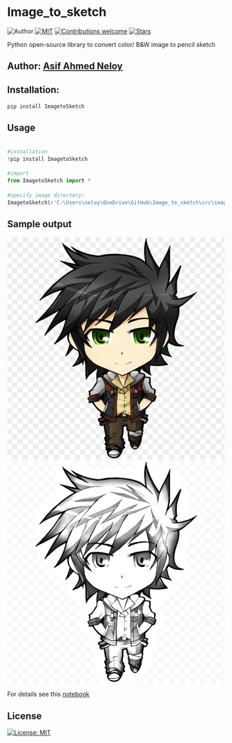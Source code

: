 # Image_to_sketch
![Author](https://img.shields.io/badge/author-aaneloy-blue)
[![MIT](https://img.shields.io/badge/license-MIT-5eba00.svg)](https://github.com/aaneloy/Image_to_sketch/main/LICENSE.txt)
[![Contributions welcome](https://img.shields.io/badge/contributions-welcome-brightgreen.svg?style=flat)](https://github.com/aaneloy/Image_to_sketch)
[![Stars](https://img.shields.io/github/stars/aaneloy/data-scaler.svg?style=social)](https://github.com/aaneloy/Image_to_sketch/stargazers)

Python open-source library to convert color/ B&amp;W image to pencil sketch

## Author: [Asif Ahmed Neloy](https://aaneloy.ca/)

## Installation:
```
pip install ImagetoSketch

```

## Usage

```python

#installation
!pip install ImagetoSketch

#import
from ImagetoSketch import *

#specify image directory:
ImagetoSketch(r'C:\Users\neloy\OneDrive\GitHub\Image_to_sketch\src\images\demo_2.png')

```

## Sample output
![Original Image](https://github.com/aaneloy/Image_to_sketch/blob/main/src/images/demo_2.png "Original Image") ![Sketched Image](https://github.com/aaneloy/Image_to_sketch/blob/main/src/images/sketch_2.png "Sketched Image")




For details see this [notebook](https://github.com/aaneloy/scaler_selector/blob/main/src/test.ipynb)

## License
[![License: MIT](https://img.shields.io/badge/License-MIT-yellow.svg)](https://opensource.org/licenses/MIT)